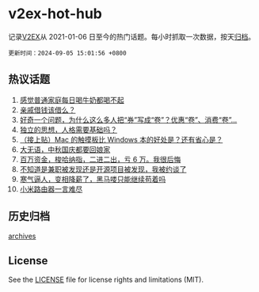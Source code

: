 # v2ex-hot-hub

 记录[V2EX](https://www.v2ex.com/)从 2021-01-06 日至今的热门话题。每小时抓取一次数据，按天[归档](archives)。

`更新时间：2024-09-05 15:01:56 +0800`

## 热议话题

1. [感觉普通家庭每日喝牛奶都喝不起](https://www.v2ex.com/t/1070385)
1. [亲戚借钱该借么？](https://www.v2ex.com/t/1070370)
1. [好奇一个问题，为什么这么多人把“券”写成“卷”？优惠“卷”、消费“卷”...](https://www.v2ex.com/t/1070276)
1. [独立的思想，人格需要基础吗？](https://www.v2ex.com/t/1070405)
1. [（接上贴）Mac 的触摸板比 Windows 本的好处是？还有省心是？](https://www.v2ex.com/t/1070368)
1. [大无语，中秋国庆都要回娘家](https://www.v2ex.com/t/1070412)
1. [百万资金，梭哈纳指，二进二出，亏 6 万。我很后悔](https://www.v2ex.com/t/1070292)
1. [不知道是兼职被发现还是开源项目被发现，我被约谈了](https://www.v2ex.com/t/1070348)
1. [寒气逼人，变相降薪了，黑马喽只能继续苟着吗](https://www.v2ex.com/t/1070377)
1. [小米路由器一言难尽](https://www.v2ex.com/t/1070376)

## 历史归档

[archives](archives)

## License

See the [LICENSE](LICENSE) file for license rights and limitations (MIT).
